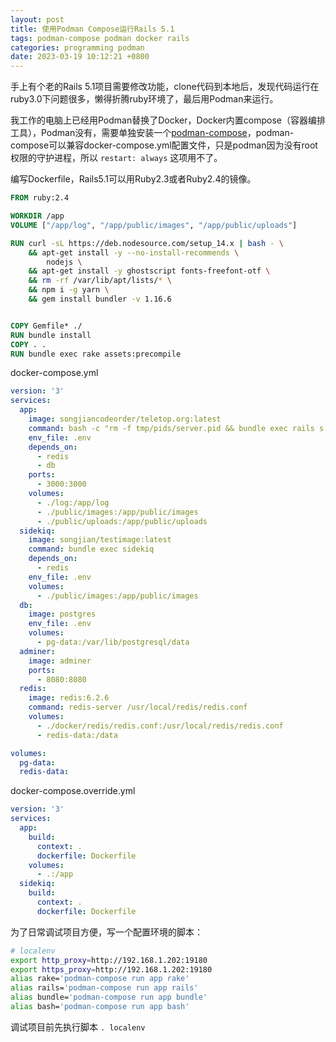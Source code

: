 ```yaml
---
layout: post
title: 使用Podman Compose运行Rails 5.1
tags: podman-compose podman docker rails
categories: programming podman
date: 2023-03-19 10:12:21 +0800
---
```


手上有个老的Rails 5.1项目需要修改功能，clone代码到本地后，发现代码运行在ruby3.0下问题很多，懒得折腾ruby环境了，最后用Podman来运行。

我工作的电脑上已经用Podman替换了Docker，Docker内置compose（容器编排工具），Podman没有，需要单独安装一个[podman-compose](https://github.com/containers/podman-compose)，podman-compose可以兼容docker-compose.yml配置文件，只是podman因为没有root权限的守护进程，所以 `restart: always` 这项用不了。

编写Dockerfile，Rails5.1可以用Ruby2.3或者Ruby2.4的镜像。

```dockerfile
FROM ruby:2.4

WORKDIR /app
VOLUME ["/app/log", "/app/public/images", "/app/public/uploads"]

RUN curl -sL https://deb.nodesource.com/setup_14.x | bash - \
    && apt-get install -y --no-install-recommends \
        nodejs \
    && apt-get install -y ghostscript fonts-freefont-otf \
    && rm -rf /var/lib/apt/lists/* \
    && npm i -g yarn \
    && gem install bundler -v 1.16.6


COPY Gemfile* ./
RUN bundle install
COPY . .
RUN bundle exec rake assets:precompile
```

docker-compose.yml

```yml
version: '3'
services:
  app:
    image: songjiancodeorder/teletop.org:latest
    command: bash -c "rm -f tmp/pids/server.pid && bundle exec rails s -p 3000 -b '0.0.0.0'"
    env_file: .env
    depends_on:
      - redis
      - db
    ports:
      - 3000:3000
    volumes:
      - ./log:/app/log
      - ./public/images:/app/public/images
      - ./public/uploads:/app/public/uploads
  sidekiq:
    image: songjian/testimage:latest
    command: bundle exec sidekiq
    depends_on:
      - redis
    env_file: .env
    volumes:
      - ./public/images:/app/public/images
  db:
    image: postgres
    env_file: .env
    volumes:
      - pg-data:/var/lib/postgresql/data
  adminer:
    image: adminer
    ports:
      - 8080:8080
  redis:
    image: redis:6.2.6
    command: redis-server /usr/local/redis/redis.conf
    volumes:
      - ./docker/redis/redis.conf:/usr/local/redis/redis.conf
      - redis-data:/data

volumes:
  pg-data:
  redis-data:
```

docker-compose.override.yml

```yml
version: '3'
services:
  app:
    build:
      context: .
      dockerfile: Dockerfile
    volumes:
      - .:/app
  sidekiq:
    build: 
      context: .
      dockerfile: Dockerfile
```

为了日常调试项目方便，写一个配置环境的脚本：

```bash
# localenv
export http_proxy=http://192.168.1.202:19180
export https_proxy=http://192.168.1.202:19180
alias rake='podman-compose run app rake'
alias rails='podman-compose run app rails'
alias bundle='podman-compose run app bundle'
alias bash='podman-compose run app bash'
```

调试项目前先执行脚本 `. localenv`

